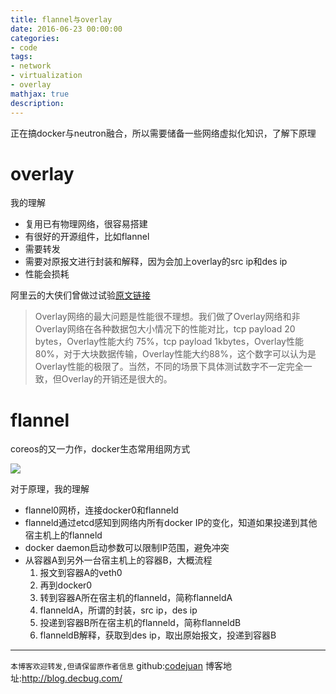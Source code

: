 ```yaml
---
title: flannel与overlay
date: 2016-06-23 00:00:00
categories:
- code
tags: 
- network
- virtualization
- overlay
mathjax: true
description: 
---
```


正在搞docker与neutron融合，所以需要储备一些网络虚拟化知识，了解下原理

<!--more-->

# overlay
我的理解
- 复用已有物理网络，很容易搭建
- 有很好的开源组件，比如flannel
- 需要转发
- 需要对原报文进行封装和解释，因为会加上overlay的src ip和des ip
- 性能会损耗

阿里云的大侠们曾做过试验[原文链接](http://dockone.io/article/1232)
> Overlay网络的最大问题是性能很不理想。我们做了Overlay网络和非Overlay网络在各种数据包大小情况下的性能对比，tcp payload 20 bytes，Overlay性能大约 75%，tcp payload 1kbytes，Overlay性能80%，对于大块数据传输，Overlay性能大约88%，这个数字可以认为是 Overlay性能的极限了。当然，不同的场景下具体测试数字不一定完全一致，但Overlay的开销还是很大的。

# flannel
coreos的又一力作，docker生态常用组网方式

![](https://raw.githubusercontent.com/coreos/flannel/master/packet-01.png)

对于原理，我的理解
- flannel0网桥，连接docker0和flanneld
- flanneld通过etcd感知到网络内所有docker IP的变化，知道如果投递到其他宿主机上的flanneld
- docker daemon启动参数可以限制IP范围，避免冲突
- 从容器A到另外一台宿主机上的容器B，大概流程
  1. 报文到容器A的veth0
  2. 再到docker0
  3. 转到容器A所在宿主机的flanneld，简称flanneldA
  4. flanneldA，所谓的封装，src ip，des ip
  5. 投递到容器B所在宿主机的flanneld，简称flanneldB
  6. flanneldB解释，获取到des ip，取出原始报文，投递到容器B






----------------------------

`本博客欢迎转发,但请保留原作者信息`
github:[codejuan](https://github.com/CodeJuan)
博客地址:http://blog.decbug.com/


